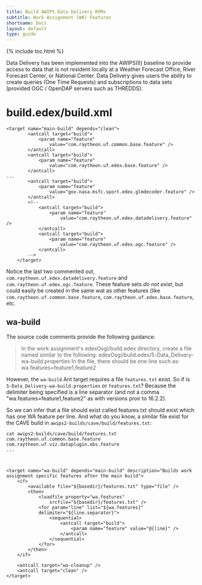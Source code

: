 ```yaml
---
title: Build AWIPS Data Delivery RPMs
subtitle: Work Assignment (WA) Features
shortname: Docs
layout: default
type: guide 
---
```


{% include toc.html %}

Data Delivery has been implemented into the AWIPS(II) baseline to provide access to data that is not resident locally at a Weather Forecast Office, River Forecast Center, or National Center. Data Delivery gives users the ability to create queries (One Time Requests) and
subscriptions to data sets (provided OGC / OpenDAP servers such as THREDDS).

# build.edex/build.xml

    <target name="main-build" depends="clean">
    		<antcall target="build">
    			<param name="feature"
    				value="com.raytheon.uf.common.base.feature" />
    		</antcall>
    		<antcall target="build">
    			<param name="feature"
    				value="com.raytheon.uf.edex.base.feature" />
    		</antcall>
    ...
            <antcall target="build">
    			<param name="feature"
    				value="gov.nasa.msfc.sport.edex.glmdecoder.feature" />
    		</antcall>
    		<!--
                <antcall target="build">
                    <param name="feature"
                        value="com.raytheon.uf.edex.datadelivery.feature" />
                </antcall>
                <antcall target="build">
                    <param name="feature"
                        value="com.raytheon.uf.edex.ogc.feature" />
                </antcall>
    		-->
    	</target>
    	
Notice the last two commented out, `com.raytheon.uf.edex.datadelivery.feature` and `com.raytheon.uf.edex.ogc.feature`.  These feature sets *do not exist*, but could easily be created in the same wat as other features (like `com.raytheon.uf.common.base.feature`, `com.raytheon.uf.edex.base.feature`, etc.

## wa-build

The source code comments provide the following guidance:

> In the work assignment's edexOsgi/build.edex directory, create a file named similar to the following:
edexOsgi/build.edex/5-Data_Delivery-wa-build.properties In the file, there should be one line such as:
wa.features=feature1,feature2

However, the `wa-build` Ant target requires a file `features.txt` exist.  So if is `5-Data_Delivery-wa-build.properties` or `features.txt`?  Because the delimiter being specified is a line separator (and not a comma "wa.features=feature1,feature2" as with versions proir to 16.2.2).

So we can infer that a file should exist called features.txt should exist which has one WA feature per line.  And what do you know, a similar file exist for the CAVE build in `awips2-builds/cave/build/features.txt`:

    cat awips2-builds/cave/build/features.txt
    com.raytheon.uf.common.base.feature
    com.raytheon.uf.viz.dataplugin.obs.feature
    ...



    <target name="wa-build" depends="main-build" description="Builds work assignment specific features after the main build">
    	<if>
    		<available file="${basedir}/features.txt" type="file" />
    		<then>
    			<loadfile property="wa.features"
    				srcfile="${basedir}/features.txt" />
    			<for param="line" list="${wa.features}" 
    			delimiter="${line.separator}">
            		<sequential>
                		<antcall target="build">
                    		<param name="feature" value="@{line}" />
                		</antcall>
            		</sequential>    				
    			</for>
    		</then>
    	</if>

    	<antcall target="wa-cleanup" />
		<antcall target="clean" />
    </target>
    